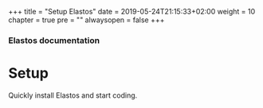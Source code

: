 +++
title = "Setup Elastos"
date = 2019-05-24T21:15:33+02:00
weight = 10
chapter = true
pre = ""
alwaysopen = false
+++ 

### Elastos documentation

# Setup

Quickly install Elastos and start coding.